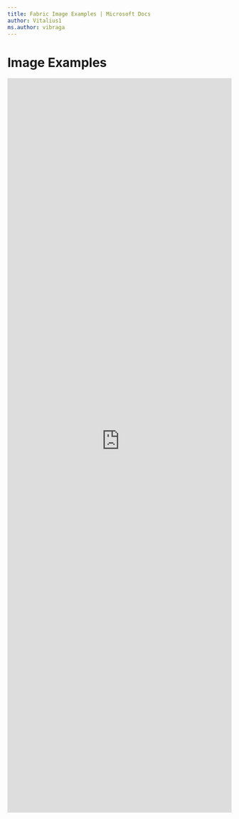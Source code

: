 ```yaml
---
title: Fabric Image Examples | Microsoft Docs
author: Vitalius1
ms.author: vibraga
---
```


# Image Examples

<iframe 
    title='Image Examples'
    src='https://fabricweb.z5.web.core.windows.net/pr-deploy-site/refs/heads/master/fabric-website-resources/dist/index.html#/examples/image?docsExample=true'
    frameborder='no'
    height='1650'
    style='width: 100%;'
>